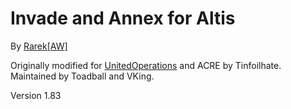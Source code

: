 # Invade and Annex for Altis
By [Rarek\[AW\]](http://www.ahoyworld.co.uk/)

Originally modified for [UnitedOperations](http://www.unitedoperations.net) and ACRE by Tinfoilhate.
Maintained by Toadball and VKing.

Version 1.83